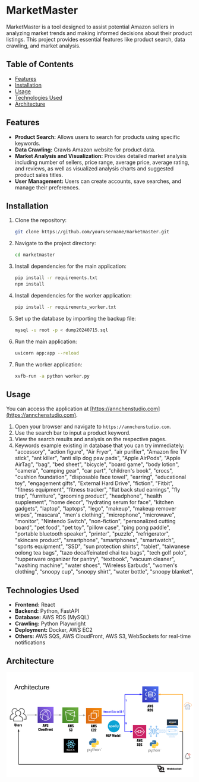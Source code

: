 # MarketMaster

MarketMaster is a tool designed to assist potential Amazon sellers in analyzing market trends and making informed decisions about their product listings. This project provides essential features like product search, data crawling, and market analysis.

## Table of Contents

- [Features](#features)
- [Installation](#installation)
- [Usage](#usage)
- [Technologies Used](#technologies-used)
- [Architecture](#architecture)

## Features

- **Product Search:** Allows users to search for products using specific keywords.
- **Data Crawling:** Crawls Amazon website for product data.
- **Market Analysis and Visualization:** Provides detailed market analysis including number of sellers, price range, average price, average rating, and reviews, as well as visualized analysis charts and suggested product sales titles.
- **User Management:** Users can create accounts, save searches, and manage their preferences.

## Installation

1. Clone the repository:
    ```sh
    git clone https://github.com/yourusername/marketmaster.git
    ```
2. Navigate to the project directory:
    ```sh
    cd marketmaster
    ```
3. Install dependencies for the main application:
    ```sh
    pip install -r requirements.txt
    npm install
    ```
4. Install dependencies for the worker application:
    ```sh
    pip install -r requirements_worker.txt
    ```
5. Set up the database by importing the backup file:
    ```sh
    mysql -u root -p < dump20240715.sql
    ```
6. Run the main application:
    ```sh
    uvicorn app:app --reload
    ```
7. Run the worker application:
    ```sh
    xvfb-run -a python worker.py
    ```

## Usage

You can access the application at [https://annchenstudio.com](https://annchenstudio.com).

1. Open your browser and navigate to `https://annchenstudio.com`.
2. Use the search bar to input a product keyword.
3. View the search results and analysis on the respective pages.
4. Keywords example existing in database that you can try immediately:
    "accessory",
    "action figure",
    "Air Fryer",
    "air purifier",
    "Amazon fire TV stick",
    "ant killer",
    "anti slip dog paw pads",
    "Apple AirPods",
    "Apple AirTag",
    "bag",
    "bed sheet",
    "bicycle",
    "board game",
    "body lotion",
    "camera",
    "camping gear",
    "car part",
    "children's book",
    "crocs",
    "cushion foundation",
    "disposable face towel",
    "earring",
    "educational toy",
    "engagement gifts",
    "External Hard Drive",
    "fiction",
    "Fitbit",
    "fitness equipment",
    "fitness tracker",
    "flat back stud earrings",
    "fly trap",
    "furniture",
    "grooming product",
    "headphone",
    "health supplement",
    "home decor",
    "hydrating serum for face",
    "kitchen gadgets",
    "laptop",
    "laptops",
    "lego",
    "makeup",
    "makeup remover wipes",
    "mascara",
    "men's clothing",
    "microphone",
    "microwave",
    "monitor",
    "Nintendo Switch",
    "non-fiction",
    "personalized cutting board",
    "pet food",
    "pet toy",
    "pillow case",
    "ping pong paddle",
    "portable bluetooth speaker",
    "printer",
    "puzzle",
    "refrigerator",
    "skincare product",
    "smartphone",
    "smartphones",
    "smartwatch",
    "sports equipment",
    "SSD",
    "sun protection shirts",
    "tablet",
    "taiwanese oolong tea bags",
    "tazo decaffeinated chai tea bags",
    "tech golf polo",
    "tupperware organizer for pantry",
    "textbook",
    "vacuum cleaner",
    "washing machine",
    "water shoes",
    "Wireless Earbuds",
    "women's clothing",
    "snoopy cup",
    "snoopy shirt",
    "water bottle",
    "snoopy blanket",


## Technologies Used

- **Frontend:** React
- **Backend:** Python, FastAPI
- **Database:** AWS RDS (MySQL)
- **Crawling:** Python Playwright
- **Deployment:** Docker, AWS EC2
- **Others:** AWS SQS, AWS CloudFront, AWS S3, WebSockets for real-time notifications

## Architecture

![Architecture Diagram](./images/Architecture.png)
